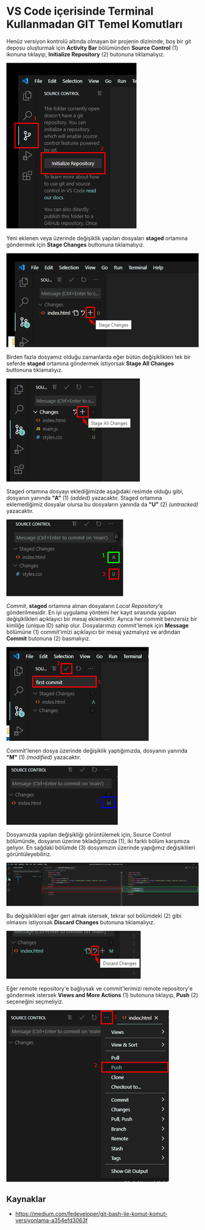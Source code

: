 # VS Code içerisinde Terminal Kullanmadan GIT Temel Komutları


Henüz versiyon kontrolü altında olmayan bir projenin dizininde, boş bir git deposu oluşturmak için **Activity Bar** bölümünden **Source Control** (1) ikonuna tıklayıp, **Initialize Repository** (2) butonuna tıklamalıyız.

![git-init](https://raw.githubusercontent.com/Kodluyoruz/taskforce/git/git/vs-code-icerisinde-terminal-kullanmadan-git-temel-komutlari/figures/1-git-init.png)

Yeni eklenen veya üzerinde değişiklik yapılan dosyaları **staged** ortamına göndermek için **Stage Changes** buttonuna tıklamalıyız.

![git-add-1](https://raw.githubusercontent.com/Kodluyoruz/taskforce/git/git/vs-code-icerisinde-terminal-kullanmadan-git-temel-komutlari/figures/2-git-add-1.png)

Birden fazla dosyamız olduğu zamanlarda eğer bütün değişiklikleri tek bir seferde **staged** ortamına göndermek istiyorsak **Stage All Changes** buttonuna tıklamalıyız. 

![git-add-2](https://raw.githubusercontent.com/Kodluyoruz/taskforce/git/git/vs-code-icerisinde-terminal-kullanmadan-git-temel-komutlari/figures/2-git-add-2.png)

Staged ortamına dosyayı eklediğimizde aşağıdaki resimde olduğu gibi, dosyanın yanında **"A"** (1) *(added)* yazacaktır. Staged ortamına eklemediğimiz dosyalar olursa bu dosyaların yanında da **"U"** (2) *(untracked)* yazacaktır.

![git-status-1](https://raw.githubusercontent.com/Kodluyoruz/taskforce/git/git/vs-code-icerisinde-terminal-kullanmadan-git-temel-komutlari/figures/3-git-status-1.png)

*Commit*, **staged** ortamına alınan dosyaların *Local Repository*’e gönderilmesidir.  En iyi uygulama yöntemi her kayıt sırasında yapılan değişiklikleri açıklayıcı bir mesaj eklemektir. Ayrıca her commit benzersiz bir kimliğe (unique ID) sahip olur. Dosyalarımızı commit'lemek için **Message** bölümüne (1) commit'imizi açıklayıcı bir mesaj yazmalıyız ve ardından **Commit** butonuna (2) basmalıyız.

![git-commit](https://raw.githubusercontent.com/Kodluyoruz/taskforce/git/git/vs-code-icerisinde-terminal-kullanmadan-git-temel-komutlari/figures/4-git-commit.png)

Commit'lenen dosya üzerinde değişiklik yaptığımızda, dosyanın yanında **"M"** (1) *(modified)* yazacaktır.

![git-status-2](https://raw.githubusercontent.com/Kodluyoruz/taskforce/git/git/vs-code-icerisinde-terminal-kullanmadan-git-temel-komutlari/figures/3-git-status-2.png)

Dosyamızda yapılan değişikliği görüntülemek için, Source Control bölümünde, dosyanın üzerine tıkladığımızda (1), iki farklı bölüm karşımıza geliyor. En sağdaki bölümde (3) dosyamızın üzerinde yapığımız değişiklileri görüntüleyebiliriz.

![git-diff](https://raw.githubusercontent.com/Kodluyoruz/taskforce/git/git/vs-code-icerisinde-terminal-kullanmadan-git-temel-komutlari/figures/5-git-diff.png)

Bu değişiklikleri eğer geri almak istersek, tekrar sol bölümdeki (2) gibi olmasını istiyorsak **Discard Changes** butonuna tıklamalıyız.

![discard-changes](https://raw.githubusercontent.com/Kodluyoruz/taskforce/git/git/vs-code-icerisinde-terminal-kullanmadan-git-temel-komutlari/figures/6-discard-changes.png)

Eğer remote repository'e bağlıysak ve commit'lerimizi remote repository'e göndermek istersek **Views and More Actions** (1) butonuna tıklayıp, **Push** (2) seçeneğini seçmeliyiz.

![git-push](https://raw.githubusercontent.com/Kodluyoruz/taskforce/git/git/vs-code-icerisinde-terminal-kullanmadan-git-temel-komutlari/figures/7-git-push.png)

## Kaynaklar
- https://medium.com/fedeveloper/git-bash-ile-komut-komut-versiyonlama-a354efd3063f
